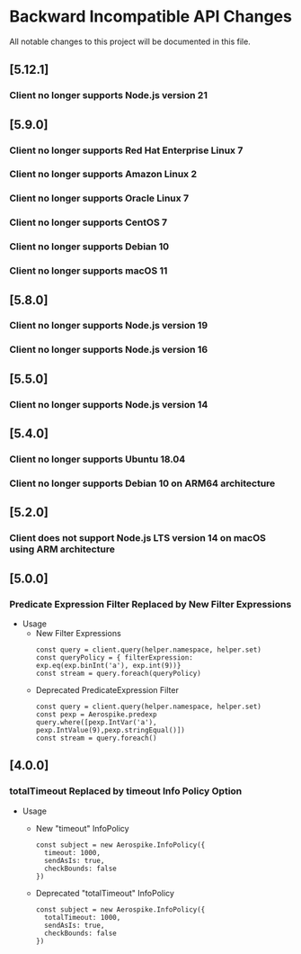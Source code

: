 # Backward Incompatible API Changes

All notable changes to this project will be documented in this file.

## [5.12.1]
### Client no longer supports Node.js version 21

## [5.9.0]

### Client no longer supports Red Hat Enterprise Linux 7
### Client no longer supports Amazon Linux 2
### Client no longer supports Oracle Linux 7
### Client no longer supports CentOS 7
### Client no longer supports Debian 10
### Client no longer supports macOS 11

## [5.8.0]

### Client no longer supports Node.js version 19
### Client no longer supports Node.js version 16

## [5.5.0]

### Client no longer supports Node.js version 14

## [5.4.0]

### Client no longer supports Ubuntu 18.04
### Client no longer supports Debian 10 on ARM64 architecture

## [5.2.0]

### Client does not support Node.js LTS version 14 on macOS using ARM architecture

## [5.0.0]

### Predicate Expression Filter Replaced by New Filter Expressions
* Usage
  * New Filter Expressions
    ```
    const query = client.query(helper.namespace, helper.set)
    const queryPolicy = { filterExpression:  exp.eq(exp.binInt('a'), exp.int(9))}
    const stream = query.foreach(queryPolicy)
    ```
  * Deprecated PredicateExpression Filter
    ```
    const query = client.query(helper.namespace, helper.set)
    const pexp = Aerospike.predexp
    query.where([pexp.IntVar('a'), pexp.IntValue(9),pexp.stringEqual()])
    const stream = query.foreach()
    ```

## [4.0.0]

### totalTimeout Replaced by timeout Info Policy Option
* Usage
  * New "timeout" InfoPolicy

        const subject = new Aerospike.InfoPolicy({
          timeout: 1000,
          sendAsIs: true,
          checkBounds: false
        })

  * Deprecated "totalTimeout" InfoPolicy

        const subject = new Aerospike.InfoPolicy({
          totalTimeout: 1000,
          sendAsIs: true,
          checkBounds: false
        })
